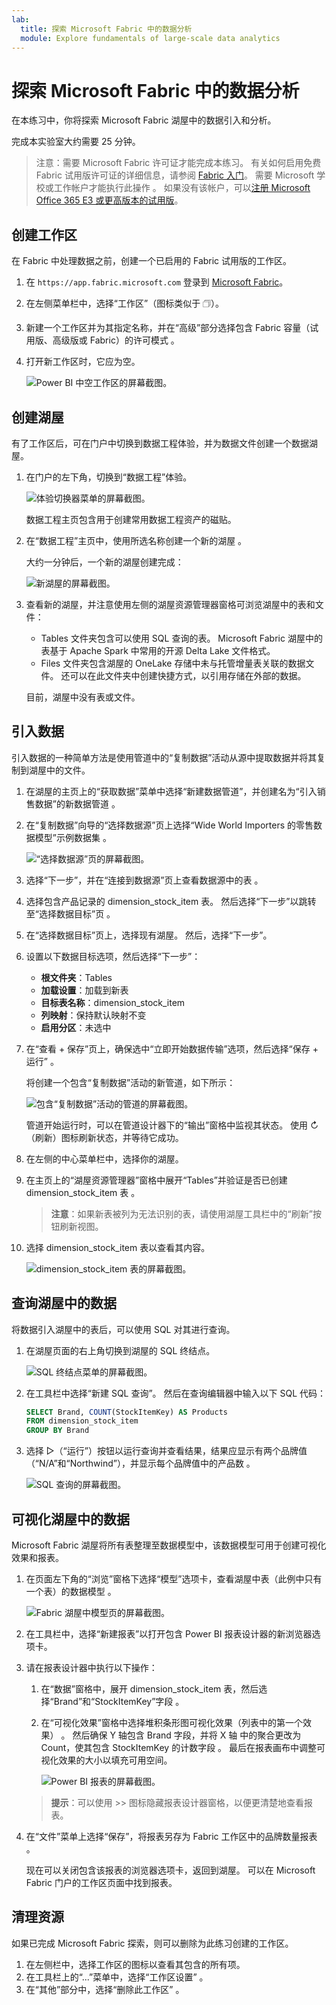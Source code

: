 ```yaml
---
lab:
  title: 探索 Microsoft Fabric 中的数据分析
  module: Explore fundamentals of large-scale data analytics
---
```


# 探索 Microsoft Fabric 中的数据分析

在本练习中，你将探索 Microsoft Fabric 湖屋中的数据引入和分析。

完成本实验室大约需要 25 分钟。

> 注意：需要 Microsoft Fabric 许可证才能完成本练习。 有关如何启用免费 Fabric 试用版许可证的详细信息，请参阅 [Fabric 入门](https://learn.microsoft.com/fabric/get-started/fabric-trial)。 需要 Microsoft 学校或工作帐户才能执行此操作 。 如果没有该帐户，可以[注册 Microsoft Office 365 E3 或更高版本的试用版](https://www.microsoft.com/microsoft-365/business/compare-more-office-365-for-business-plans)。

## 创建工作区

在 Fabric 中处理数据之前，创建一个已启用的 Fabric 试用版的工作区。

1. 在 `https://app.fabric.microsoft.com` 登录到 [Microsoft Fabric](https://app.fabric.microsoft.com)。
2. 在左侧菜单栏中，选择“工作区”（图标类似于 &#128455;）。
3. 新建一个工作区并为其指定名称，并在“高级”部分选择包含 Fabric 容量（试用版、高级版或 Fabric）的许可模式  。
4. 打开新工作区时，它应为空。

    ![Power BI 中空工作区的屏幕截图。](./images/new-workspace.png)

## 创建湖屋

有了工作区后，可在门户中切换到数据工程体验，并为数据文件创建一个数据湖屋。

1. 在门户的左下角，切换到“数据工程”体验。

    ![体验切换器菜单的屏幕截图。](./images/fabric-switcher.png)

    数据工程主页包含用于创建常用数据工程资产的磁贴。

2. 在“数据工程”主页中，使用所选名称创建一个新的湖屋 。

    大约一分钟后，一个新的湖屋创建完成：

    ![新湖屋的屏幕截图。](./images/new-lakehouse.png)

3. 查看新的湖屋，并注意使用左侧的湖屋资源管理器窗格可浏览湖屋中的表和文件：
    - Tables 文件夹包含可以使用 SQL 查询的表。 Microsoft Fabric 湖屋中的表基于 Apache Spark 中常用的开源 Delta Lake 文件格式。
    - Files 文件夹包含湖屋的 OneLake 存储中未与托管增量表关联的数据文件。 还可以在此文件夹中创建快捷方式，以引用存储在外部的数据。

    目前，湖屋中没有表或文件。

## 引入数据

引入数据的一种简单方法是使用管道中的“复制数据”活动从源中提取数据并将其复制到湖屋中的文件。

1. 在湖屋的主页上的“获取数据”菜单中选择“新建数据管道”，并创建名为“引入销售数据”的新数据管道   。
1. 在“复制数据”向导的“选择数据源”页上选择“Wide World Importers 的零售数据模型”示例数据集  。

    ![“选择数据源”页的屏幕截图。](./images/choose-data-source.png)

1. 选择“下一步”，并在“连接到数据源”页上查看数据源中的表 。
1. 选择包含产品记录的 dimension_stock_item 表。 然后选择“下一步”以跳转至“选择数据目标”页 。
1. 在“选择数据目标”页上，选择现有湖屋。 然后，选择“下一步”。
1. 设置以下数据目标选项，然后选择“下一步”：
    - **根文件夹**：Tables
    - **加载设置**：加载到新表
    - **目标表名称**：dimension_stock_item
    - **列映射**：保持默认映射不变
    - **启用分区**：未选中
1. 在“查看 + 保存”页上，确保选中“立即开始数据传输”选项，然后选择“保存 + 运行”  。

    将创建一个包含“复制数据”活动的新管道，如下所示：

    ![包含“复制数据”活动的管道的屏幕截图。](./images/copy-data-pipeline.png)

    管道开始运行时，可以在管道设计器下的“输出”窗格中监视其状态。 使用 &#8635;（刷新）图标刷新状态，并等待它成功。

1. 在左侧的中心菜单栏中，选择你的湖屋。
1. 在主页上的“湖屋资源管理器”窗格中展开“Tables”并验证是否已创建 dimension_stock_item 表   。

    > **注意**：如果新表被列为无法识别的表，请使用湖屋工具栏中的“刷新”按钮刷新视图。

1. 选择 dimension_stock_item 表以查看其内容。

    ![dimension_stock_item 表的屏幕截图。](./images/dimProduct.png)

## 查询湖屋中的数据

将数据引入湖屋中的表后，可以使用 SQL 对其进行查询。

1. 在湖屋页面的右上角切换到湖屋的 SQL 终结点。

    ![SQL 终结点菜单的屏幕截图。](./images/endpoint-switcher.png)

1. 在工具栏中选择“新建 SQL 查询”。 然后在查询编辑器中输入以下 SQL 代码：

    ```sql
    SELECT Brand, COUNT(StockItemKey) AS Products
    FROM dimension_stock_item
    GROUP BY Brand
    ```

1. 选择 &#9655;（“运行”）按钮以运行查询并查看结果，结果应显示有两个品牌值（“N/A”和“Northwind”），并显示每个品牌值中的产品数 。

    ![SQL 查询的屏幕截图。](./images/sql-query.png)

## 可视化湖屋中的数据

Microsoft Fabric 湖屋将所有表整理至数据模型中，该数据模型可用于创建可视化效果和报表。

1. 在页面左下角的“浏览”窗格下选择“模型”选项卡，查看湖屋中表（此例中只有一个表）的数据模型 。

    ![Fabric 湖屋中模型页的屏幕截图。](./images/fabric-model.png)

1. 在工具栏中，选择“新建报表”以打开包含 Power BI 报表设计器的新浏览器选项卡。
1. 请在报表设计器中执行以下操作：
    1. 在“数据”窗格中，展开 dimension_stock_item 表，然后选择“Brand”和“StockItemKey”字段   。
    1. 在“可视化效果”窗格中选择堆积条形图可视化效果（列表中的第一个效果） 。 然后确保 Y 轴包含 Brand 字段，并将 X 轴 中的聚合更改为 Count，使其包含 StockItemKey 的计数字段    。 最后在报表画布中调整可视化效果的大小以填充可用空间。

        ![Power BI 报表的屏幕截图。](./images/fabric-report.png)

    > **提示**：可以使用 >> 图标隐藏报表设计器窗格，以便更清楚地查看报表。

1. 在“文件”菜单上选择“保存”，将报表另存为 Fabric 工作区中的品牌数量报表  。

    现在可以关闭包含该报表的浏览器选项卡，返回到湖屋。 可以在 Microsoft Fabric 门户的工作区页面中找到报表。

## 清理资源

如果已完成 Microsoft Fabric 探索，则可以删除为此练习创建的工作区。

1. 在左侧栏中，选择工作区的图标以查看其包含的所有项。
2. 在工具栏上的“...”菜单中，选择“工作区设置” 。
3. 在“其他”部分中，选择“删除此工作区” 。
